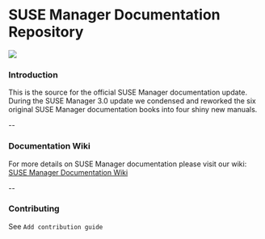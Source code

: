 # SUSE Manager Documentation Repository 

![](http://dcad.com.pl/wp-content/uploads/2011/01/energy.jpg) 


### Introduction
This is the source for the official SUSE Manager documentation update.
During the SUSE Manager 3.0 update we condensed and reworked the six original SUSE Manager documentation books into four shiny new manuals. 


--

### Documentation Wiki

For more details on SUSE Manager documentation please visit our wiki: [SUSE Manager Documentation Wiki](https://github.com/SUSE/doc-susemanager/wiki)

--
### Contributing

See `Add contribution guide`


